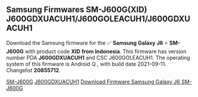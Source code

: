 <h2>Samsung Firmwares SM-J600G(XID) J600GDXUACUH1/J600GOLEACUH1/J600GDXUACUH1</h2>
Download the Samsung firmware for the ✅ <strong>Samsung Galaxy J6 </strong> ⭐ <strong>SM-J600G</strong> with product code <strong>XID</strong> <strong> from Indonesia</strong>. This firmware has version number PDA <strong>J600GDXUACUH1</strong> and CSC J600GOLEACUH1. The operating system of this firmware is Android Q , with build date 2021-09-11. Changelist <strong>20855712</strong>.


[SM-J600G](https://samfirm.shop/samsung/model/SM-J600G)
[J600GDXUACUH1](https://samfirm.shop/samsung/pda/J600GDXUACUH1)
[Download Firmware Samsung Galaxy J6 SM-J600G](https://samfirm.shop/samsung/firmware/455592)

